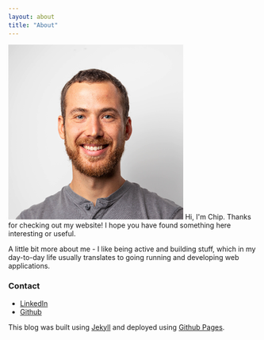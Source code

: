 ```yaml
---
layout: about
title: "About"
---
```


<img src="/images/faithlife_profile.png" />
Hi, I'm Chip. Thanks for checking out my website! I hope you have found
something here interesting or useful.

A little bit more about me - I like being active and building
stuff, which in my day-to-day life usually translates to going running and
developing web applications.


### Contact

* <a href="http://www.linkedin.com/pub/chip-jackson/66/967/675/">LinkedIn</a>
* <a href="https://github.com/chipjacks">Github</a>

This blog was built using <a href="http://jekyllrb.com/">Jekyll</a> and
deployed using <a href="http://pages.github.com/">Github Pages</a>.


